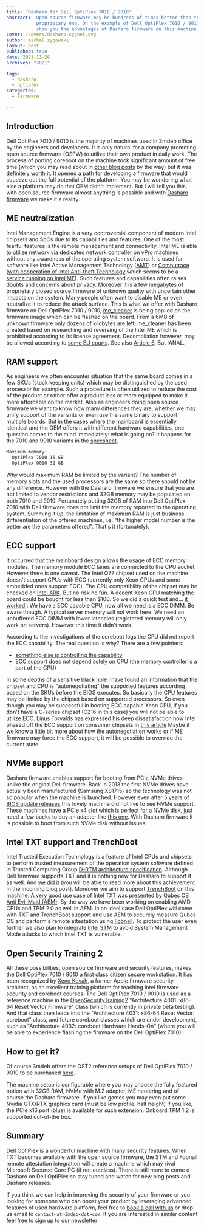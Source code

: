 ```yaml
---
title: 'Dasharo for Dell OptiPlex 7010 / 9010'
abstract: 'Open source firmware may be hundreds of times better than the
           proprietary one. On the example of Dell OptiPlex 7010 / 9010 we will
           show you the advantages of Dasharo firmware on this machine.'
cover: /covers/dasharo-sygnet.svg
author: michal.zygowski
layout: post
published: true
date: 2021-11-26
archives: "2021"

tags:
  - dasharo
  - optiplex
categories:
  - Firmware

---
```


## Introduction

Dell OptiPlex 7010 / 9010 is the majority of machines used in 3mdeb office by
the engineers and developers. It is only natural for a company promoting open
source firmware (OSFW) to utilize their own product in daily work. The process
of porting coreboot on the machine took significant amount of free time (which
you may read about in [other blog posts](https://blog.3mdeb.com/tags/optiplex/)
by the way) but it was definitely worth it. It opened a path for developing a
firmware that would squeeze out the full potential of the platform. You may be
wondering what else a platform may do that OEM didn't implement. But I will tell
you this, with open source firmware almost anything is possible and with
[Dasharo firmware](https://dasharo.com/) we make it a reality.

## ME neutralization

Intel Management Engine is a very controversial component of modern Intel
chipsets and SoCs due to its capabilities and features. One of the most fearful
features is the remote management and connectivity. Intel ME is able to utilize
network via dedicated network controller on vPro machines without any awareness
of the operating system software. It is used for software like Intel Active
Management Technology
([AMT](https://www.intel.co.uk/content/www/uk/en/architecture-and-technology/intel-active-management-technology.html))
or
[Computrace](https://i.dell.com/sites/content/business/solutions/brochures/en/Documents/absolute-overview.pdf)
([with cooperation of Intel Anti-theft Technology](https://media9.connectedsocialmedia.com/intel/06/4470/Intel_Anti_Theft_Technology_Computrace_WhitePaper.pdf)
which seems to be a
[service running on Intel ME](https://community.intel.com/t5/Intel-vPro-Platform/How-to-disable-Intel-Anti-Theft-service-in-Intel-ME-Status/m-p/472962/thread-id/5789?attachment-id=13594)).
Such features and capabilities often raises doubts and concerns about privacy.
Moreover it is a few megabytes of proprietary closed source firmware of unknown
quality with uncertain other impacts on the system. Many people often want to
disable ME or even neutralize it to reduce the attack surface. This is what we
offer with Dasharo firmware on Dell OptiPlex 7010 / 9010,
[me_cleaner](https://github.com/corna/me_cleaner) is being applied on the
firmware image which can be flashed on the board. From a 6MB of unknown firmware
only dozens of kilobytes are left. me_cleaner has been created based on
researching and reversing of the Intel ME which is prohibited according to its
license agreement. Decompilation however, may be allowed according to
[some EU courts](https://osfw.slack.com/archives/C9ZLS0U4F/p1633701873113300).
See also
[Article 6](https://eur-lex.europa.eu/legal-content/EN/TXT/PDF/?uri=CELEX:32009L0024&from=EN).
But IANAL.

## RAM support

As engineers we often encounter situation that the same board comes in a few
SKUs (stock keeping units) which may be distinguished by the used processor for
example. Such a procedure is often utilized to reduce the cost of the product or
rather offer a product less or more equipped to make it more affordable on the
market. Also as engineers doing open source firmware we want to know how many
differences they are, whether we may unify support of the variants or even use
the same binary to support multiple boards. But in the cases where the mainboard
is essentially identical and the OEM offers it with different hardware
capabilities, one question comes to the mind immediately: what is going on? It
happens for the 7010 and 9010 variants in the
[specsheet](https://www.dell.com/support/manuals/en-us/optiplex-7010/opti7010_usff/specifications?guid=guid-157e8495-34d3-4efa-ab61-1d9efba4c90e).

```bash
Maximum memory:
  OptiPlex 7010 16 GB
  OptiPlex 9010 32 GB
```

Why would maximum RAM be limited by the variant? The number of memory slots and
the used processors are the same so there should not be any difference. However
with the Dasharo firmware we ensure that you are not limited to vendor
restrictions and 32GB memory may be populated on both 7010 and 9010. Fortunately
putting 32GB of RAM into Dell OptiPlex 7010 with Dell firmware does not limit
the memory reported to the operating system. Summing it up, the limitation of
maximum RAM is just business differentiation of the offered machines, i.e. "the
higher model number is the better are the parameters offered". That's it
(fortunately).

## ECC support

It occurred that the mainboard design allows the usage of ECC memory modules.
The memory module ECC lanes are connected to the CPU socket. However there is
one caveat. The Intel Q77 chipset used on the machine doesn't support CPUs with
ECC (currently only Xeon CPUs and some embedded ones support ECC). The CPU
compatibility of the chipset may be checked on
[Intel ARK](https://ark.intel.com/content/www/us/en/ark/products/64027/intel-q77-express-chipset.html).
But no risk no fun. A decent Xeon CPU matching the board could be bought for
less than $100. So we did a quick test and...
[it worked!](https://twitter.com/Dasharo_com/status/1435161914896748547?s=20).
We have a ECC capable CPU, now all we need is a ECC DIMM. Be aware though. A
typical server memory will not work here. We need an unbuffered ECC DIMM with
lower latencies (registered memory will only work on servers). However this time
it didn't work.

According to the investigations of the coreboot logs the CPU did not report the
ECC capability. The real question is why? There are a few pointers:

- [something else is controlling the capability](https://github.com/coreboot/coreboot/blob/master/src/northbridge/intel/sandybridge/raminit_common.c#L356)
- ECC support does not depend solely on CPU (the memory controller is a part of
  the CPU)

In some depths of a sensitive black hole I have found an information that the
chipset and CPU is "autonegotiating" the supported features according based on
the SKUs before the BIOS executes. So basically the CPU features may be limited
by the chipset based on supported processors. So even though you may be
successful in booting ECC capable Xeon CPU, if you don't have a C-series chipset
(C216 in this case) you will not be able to utilize ECC. Linus Torvalds has
expressed his deep dissatisfaction how Intel phased off the ECC support on
consumer chipsets in
[this article](https://www.extremetech.com/computing/318832-linus-tovalds-blames-intel-for-killing-ecc-ram-in-consumer-systems)
Maybe if we know a little bit more about how the autonegotiation works or if ME
firmware may force the ECC support, it will be possible to override the current
state.

## NVMe support

Dasharo firmware enables support for booting from PCIe NVMe drives unlike the
original Dell firmware. Back in 2013 the first NVMe drives have actually been
manufactured (Samsung XS1715) so the technology was not so popular when the
machine is launched. However even after 5 years of
[BIOS update releases](https://www.dell.com/support/home/en-us/drivers/driversdetails?driverid=90dd2&driverid=90dd2&lwp=rt)
this lovely machine did not live to see NVMe support. These machines have a PCIe
x4 slot which is perfect for a NVMe disk, just need a few bucks to buy an
adapter like [this one](https://www.aliexpress.com/item/1005003114626058.html).
With Dasharo firmware it is possible to boot from such NVMe disk without issues.

## Intel TXT support and TrenchBoot

Intel Trusted Execution Technology is a feature of Intel CPUs and chipsets to
perform trusted measurement of the operation system software defined in Trusted
Computing Group
[D-RTM architecture specification](https://trustedcomputinggroup.org/wp-content/uploads/TCG_D-RTM_Architecture_v1-0_Published_06172013.pdf).
Although Dell firmware supports TXT and it is nothing new for Dasharo to support
it as well. And [we did it](https://review.coreboot.org/q/topic:sandybridge_txt)
(you will be able to read more about this achievement in the incoming blog
post). Moreover we aim to support [TrenchBoot](https://trenchboot.org/) on this
machine. A very good use case of Intel TXT was presented by Qubes OS
[Anti Evil Maid (AEM)](https://github.com/QubesOS/qubes-antievilmaid/). By the
way we have been working on enabling AMD CPUs and TPM 2.0 as well in AEM. In an
ideal case Dell OptiPlex will come with TXT and TrenchBoot support and use AEM
to securely measure Qubes OS and perform a remote attestation using
[Fobnail](https://fobnail.3mdeb.com/). To protect the user even further we also
plan to integrate
[Intel STM](https://software.intel.com/content/www/us/en/develop/articles/smi-transfer-monitor-stm.html)
to avoid System Management Mode attacks to which Intel TXT is vulnerable.

## Open Security Training 2

All these possibilities, open source firmware and security features, makes the
Dell OptiPlex 7010 / 9010 a first class citizen secure workstation. It has been
recognized by [Xeno Kovah](https://twitter.com/XenoKovah), a former Apple
firmware security architect, as an excellent training platform for teaching
Intel firmware security and coreboot courses. The Dell OptiPlex 7010 / 9010 is
used as a reference machine in the [OpenSecurityTraining2](https://ost2.fyi/)
"Architecture 4001: x86-64 Reset Vector Firmware" class (which is currently in
private beta testing). And that class then leads into the "Architecture 4031:
x86-64 Reset Vector: coreboot" class, and future coreboot classes which are
under development, such as "Architecture 4032: coreboot Hardware Hands-On"
(where you will be able to experience flashing the firmware on the Dell OptiPlex
7010).

## How to get it?

Of course 3mdeb offers the OST2 reference setups of Dell OptiPlex 7010 / 9010 to
be purchased
[here](http://web.archive.org/web/20230529130440/https://3mdeb.com/shop/open-source-hardware/dasharo-dell-optiplex-7010-sff-i3-i7-8gb-32gb-ram-copy/).

The machine setup is configurable where you may choose the fully featured option
with 32GB RAM, NVMe with M.2 adapter, ME neutering and of course the Dasharo
firmware. If you like games you may even put some Nvidia GTX/RTX graphics card
(must be low profile, half height) if you like, the PCIe x16 port (blue) is
available for such extension. Onboard TPM 1.2 is supported out-of-the box.

## Summary

Dell OptiPlex is a wonderful machine with many security features. When TXT
becomes available with the open source firmware, the STM and Fobnail remote
attestation integration will create a machine which may rival Microsoft Secured
Core PC (if not outclass). There is still more to come o Dasharo on Dell
OptiPlex so stay tuned and watch for new blog posts and Dasharo releases.

If you think we can help in improving the security of your firmware or you
looking for someone who can boost your product by leveraging advanced features
of used hardware platform, feel free to [book a call with
us](https://cloud.3mdeb.com/index.php/apps/calendar/appointment/n7T65toSaD9t) or
drop us email to `contact<at>3mdeb<dot>com`. If you are interested in similar
content feel free to [sign up to our
newsletter](https://3mdeb.com/subscribe/3mdeb_newsletter.html)
